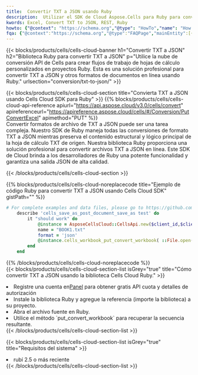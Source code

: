 ```yaml
---
title:  Convertir TXT a JSON usando Ruby
description:  Utilizar el SDK de Cloud Aspose.Cells para Ruby para convertir un archivo de formato TXT a un archivo de formato JSON.
kwords: Excel, Convert TXT to JSON, REST, Ruby
howto: {"@context": "https://schema.org","@type": "HowTo","name": "How to convert TXT to JSON using the Cells Cloud Ruby library.","description": "How to convert TXT to JSON using the Cells Cloud Ruby library.","image": {"@type": "ImageObject"},"url": "/ruby/conversion/txt-to-json/","step": [{ "@type": "HowToStep","name": "How to convert TXT to JSON using the Cells Cloud Ruby library. step 1", "image": {"@type": "ImageObject",},"url": "/ruby/conversion/txt-to-json/","text": "Register an account at <a href='https://dashboard.aspose.cloud/'>Dashboard</a> to get free API quota & authorization details",},{ "@type": "HowToStep","name": "How to convert TXT to JSON using the Cells Cloud Ruby library. step 1", "image": {"@type": "ImageObject",},"url": "/ruby/conversion/txt-to-json/","text": "Install Ruby library and add the reference (import the library) to your project.",},{ "@type": "HowToStep","name": "How to convert TXT to JSON using the Cells Cloud Ruby library. step 1", "image": {"@type": "ImageObject",},"url": "/ruby/conversion/txt-to-json/","text": "Open the source file in Ruby.",},{ "@type": "HowToStep","name": "How to convert TXT to JSON using the Cells Cloud Ruby library. step 1", "image": {"@type": "ImageObject",},"url": "/ruby/conversion/txt-to-json/","text": "Use the `put_convert_workbook` method to retrieve the resulting stream.",}, ],"supply": {"@type": "HowToSupply","name": "document"},"tool": [{"@type": "HowToTool","name": "RubyMine, Visual Studio Code, Aptana Studio, NetBeans"},{"@type": "HowToTool","name": "Aspose Cells"}],"totalTime": "PT6M"}
fqa: {"@context":"https://schema.org","@type":"FAQPage","mainEntity":[{"@type":"Question","name":"Why convert file formats in C# using REST API?","acceptedAnswer":{"@type":"Answer","text":"Documents are encoded in many ways, and some files may be incompatible with the software you use. To open and read such files, just convert them to appropriate file formats.<br/><ol><li>Install .NET SDK and add the reference (import the library) to your project.</li><li>Open the source file in C# using REST API.</li><li>Call the PutConvertWorkbookRequest() method, passing an output filename with required extension.</li><li>Get the result of conversion as a separate file.</li></ol>"}},{"@type":"Question","name":"What file formats can I convert with your C# library?","acceptedAnswer":{"@type":"Answer","text":"We support a variety of file formats for conversion using .NET library, including XLSX, Excel, xls , PDF, CSV, HTML, Markdown, XML, PNG, JPG, TIFF, Json, TXT and many more."}},{"@type":"Question","name":"What is the maximum allowed file size for conversion using this .NET library?","acceptedAnswer":{"@type":"Answer","text":"There are no file size limits for format conversions using .NET library."}}]}
---
```

{{< blocks/products/cells/cells-cloud-banner h1="Convertir TXT a JSON" h2="Biblioteca Ruby para convertir TXT a JSON" p="Utilice la nube de conversión API de Cells para crear flujos de trabajo de hojas de cálculo personalizados en proyectos Ruby. Esta es una solución profesional para convertir TXT a JSON y otros formatos de documentos en línea usando Ruby." urlsection="conversion/txt-to-json/" >}}

{{< blocks/products/cells/cells-cloud-section title="Convierta TXT a JSON usando Cells Cloud SDK para Ruby" >}}
{{% blocks/products/cells/cells-cloud-api-reference apiurl="https://api.aspose.cloud/v3.0/cells/convert" apireferenceurl="https://apireference.aspose.cloud/cells/#/Conversion/PutConvertExcel" apimethod="PUT" %}}
<br/>
Convertir formatos de archivo de TXT a JSON puede ser una tarea compleja. Nuestro SDK de Ruby maneja todas las conversiones de formato TXT a JSON mientras preserva el contenido estructural y lógico principal de la hoja de cálculo TXT de origen. Nuestra biblioteca Ruby proporciona una solución profesional para convertir archivos TXT a JSON en línea. Este SDK de Cloud brinda a los desarrolladores de Ruby una potente funcionalidad y garantiza una salida JSON de alta calidad.

{{< /blocks/products/cells/cells-cloud-section >}}

{{% blocks/products/cells/cells-cloud-noreplacecode title="Ejemplo de código Ruby para convertir TXT a JSON usando Cells Cloud SDK" gistPath="" %}}
 
```ruby
# For complete examples and data files, please go to https://github.com/aspose-cells-cloud/aspose-cells-cloud-ruby/
    describe 'cells_save_as_post_document_save_as test' do
        it "should work" do
            @instance = AsposeCellsCloud::CellsApi.new($client_id,$client_secret,"v3.0","https://api.aspose.cloud/")
            name = "BOOK1.txt"
            format = 'json'
            @instance.cells_workbook_put_convert_workbook( ::File.open(File.expand_path("data/"+name),"r")  {|io| io.read(io.size) },{:format=>format})     
        end
    end
```
 
{{% /blocks/products/cells/cells-cloud-noreplacecode %}}
<br/>
{{< blocks/products/cells/cells-cloud-section-list isGrey="true" title="Cómo convertir TXT a JSON usando la biblioteca Cells Cloud Ruby." >}}
<li> Registre una cuenta en<a href="https://dashboard.aspose.cloud/">Panel</a> para obtener gratis API cuota y detalles de autorización</li>
<li>Instale la biblioteca Ruby y agregue la referencia (importe la biblioteca) a su proyecto.</li>
<li>Abra el archivo fuente en Ruby.</li>
<li>Utilice el método `put_convert_workbook` para recuperar la secuencia resultante.</li>
{{< /blocks/products/cells/cells-cloud-section-list >}}

{{< blocks/products/cells/cells-cloud-section-list isGrey="true" title="Requisitos del sistema" >}}
<li>rubí 2.5 o más reciente</li>
{{< /blocks/products/cells/cells-cloud-section-list >}}

